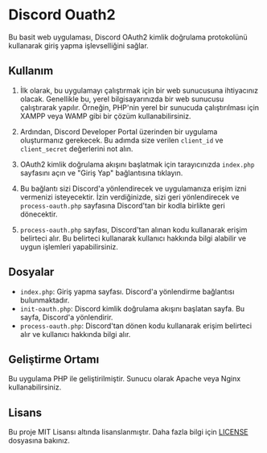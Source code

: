 # Discord Ouath2

Bu basit web uygulaması, Discord OAuth2 kimlik doğrulama protokolünü kullanarak giriş yapma işlevselliğini sağlar.

## Kullanım

1. İlk olarak, bu uygulamayı çalıştırmak için bir web sunucusuna ihtiyacınız olacak. Genellikle bu, yerel bilgisayarınızda bir web sunucusu çalıştırarak yapılır. Örneğin, PHP'nin yerel bir sunucuda çalıştırılması için XAMPP veya WAMP gibi bir çözüm kullanabilirsiniz.

2. Ardından, Discord Developer Portal üzerinden bir uygulama oluşturmanız gerekecek. Bu adımda size verilen `client_id` ve `client_secret` değerlerini not alın.

3. OAuth2 kimlik doğrulama akışını başlatmak için tarayıcınızda `index.php` sayfasını açın ve "Giriş Yap" bağlantısına tıklayın.

4. Bu bağlantı sizi Discord'a yönlendirecek ve uygulamanıza erişim izni vermenizi isteyecektir. İzin verdiğinizde, sizi geri yönlendirecek ve `process-oauth.php` sayfasına Discord'tan bir kodla birlikte geri dönecektir.

5. `process-oauth.php` sayfası, Discord'tan alınan kodu kullanarak erişim belirteci alır. Bu belirteci kullanarak kullanıcı hakkında bilgi alabilir ve uygun işlemleri yapabilirsiniz.

## Dosyalar

- `index.php`: Giriş yapma sayfası. Discord'a yönlendirme bağlantısı bulunmaktadır.
- `init-oauth.php`: Discord kimlik doğrulama akışını başlatan sayfa. Bu sayfa, Discord'a yönlendirir.
- `process-oauth.php`: Discord'tan dönen kodu kullanarak erişim belirteci alır ve kullanıcı hakkında bilgi alır.

## Geliştirme Ortamı

Bu uygulama PHP ile geliştirilmiştir. Sunucu olarak Apache veya Nginx kullanabilirsiniz.

## Lisans

Bu proje MIT Lisansı altında lisanslanmıştır. Daha fazla bilgi için [LICENSE](LICENSE) dosyasına bakınız.
